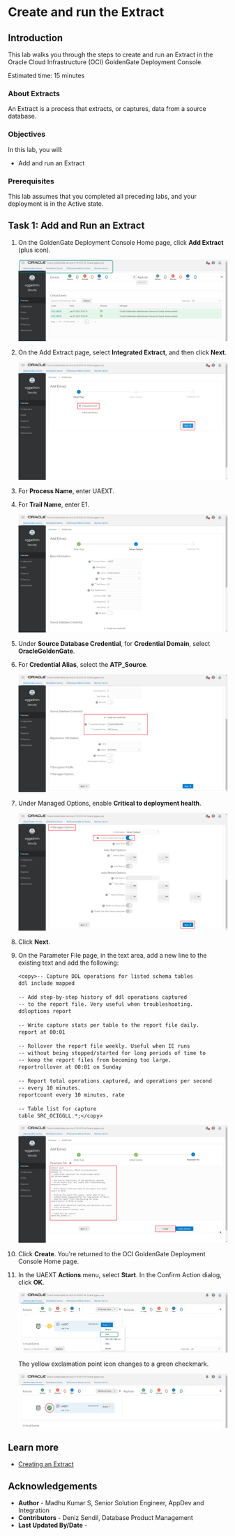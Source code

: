 # Create and run the Extract

## Introduction

This lab walks you through the steps to create and run an Extract in the Oracle Cloud Infrastructure (OCI) GoldenGate Deployment Console.

Estimated time: 15 minutes

### About Extracts 

An Extract is a process that extracts, or captures, data from a source database. 

### Objectives

In this lab, you will:
* Add and run an Extract


### Prerequisites

This lab assumes that you completed all preceding labs, and your deployment is in the Active state.

## Task 1: Add and Run an Extract

1.  On the GoldenGate Deployment Console Home page, click **Add Extract** (plus icon).

    ![Click Add Extract](images/add-extract.png " ")

2.  On the Add Extract page, select **Integrated Extract**, and then click **Next**.

    ![Add Extract page with Integrated Extract highlighted](images/select-integratre-extract.png " ")

3.  For **Process Name**, enter UAEXT.

4.  For **Trail Name**, enter E1.

    ![Add Extract - Basic Information](images/extract-name.png " ")

5.  Under **Source Database Credential**, for **Credential Domain**, select **OracleGoldenGate**.

6.  For **Credential Alias**, select the **ATP_Source**.

    ![Add Extract - Source Database Credential](images/credential-store-select.png " ")

7.  Under Managed Options, enable **Critical to deployment health**.

    ![Critical to deployment health highlighted](images/critical-to-deployment-health.png " ")

8.  Click **Next**.

9.  On the Parameter File page, in the text area, add a new line to the existing text and add the following:

    ```
    <copy>-- Capture DDL operations for listed schema tables
    ddl include mapped

    -- Add step-by-step history of ddl operations captured
    -- to the report file. Very useful when troubleshooting.
    ddloptions report

    -- Write capture stats per table to the report file daily.
    report at 00:01

    -- Rollover the report file weekly. Useful when IE runs
    -- without being stopped/started for long periods of time to
    -- keep the report files from becoming too large.
    reportrollover at 00:01 on Sunday

    -- Report total operations captured, and operations per second
    -- every 10 minutes.
    reportcount every 10 minutes, rate

    -- Table list for capture
    table SRC_OCIGGLL.*;</copy>
    ```

    ![extract create and run](images/extract-create-and-run.png " ")

10. Click **Create**. You're returned to the OCI GoldenGate Deployment Console Home page.

11. In the UAEXT **Actions** menu, select **Start**. In the Confirm Action dialog, click **OK**.

    ![Start Extract](images/start-extract.png)

    The yellow exclamation point icon changes to a green checkmark.

    ![Extract started](images/green-extract-status.png)



## Learn more

* [Creating an Extract](https://docs.oracle.com/en/cloud/paas/goldengate-service/using/goldengate-deployment-console.html#GUID-3B004DB0-2F41-4FC2-BDD4-4DE809F52448)


## Acknowledgements
* **Author** - Madhu Kumar S, Senior Solution Engineer, AppDev and Integration 
* **Contributors** -  Deniz Sendil, Database Product Management
* **Last Updated By/Date** - 